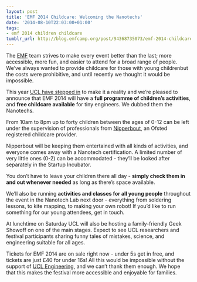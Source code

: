 ```yaml
---
layout: post
title: 'EMF 2014 Childcare: Welcoming the Nanotechs'
date: '2014-08-10T22:03:00+01:00'
tags:
- emf 2014 children childcare
tumblr_url: http://blog.emfcamp.org/post/94368735073/emf-2014-childcare-welcoming-the-nanotechs
---
```


The [EMF](https://emfcamp.org) team strives to make every event better than the last; more accessible, more fun, and easier to attend for a broad range of people. We’ve always wanted to provide childcare for those with young childrenbut the costs were prohibitive, and until recently we thought it would be impossible.

This year [UCL have stepped in](https://www.ucl.ac.uk/engineering/) to make it a reality and we’re pleased to announce that EMF 2014 will have a **full programme of children’s activities**, and **free childcare available** for tiny engineers. We dubbed them the Nanotechs.

From 10am to 8pm up to forty children between the ages of 0-12 can be left under the supervision of professionals from [Nipperbout](https://www.nipperbout.com/), an Ofsted registered childcare provider.

Nipperbout will be keeping them entertained with all kinds of activities, and everyone comes away with a Nanotech certification. A limited number of very little ones (0-2) can be accommodated - they’ll be looked after separately in the Startup Incubator.

You don’t have to leave your children there all day - **simply check them in and out whenever needed** as long as there’s space available.

We’ll also be running **activities and classes for all young people** throughout the event in the Nanotech Lab next door - everything from soldering lessons, to kite mapping, to making your own robot! If you’d like to run something for our young attendees, get in touch.

At lunchtime on Saturday UCL will also be hosting a family-friendly Geek Showoff on one of the main stages. Expect to see UCL researchers and festival participants sharing funny tales of mistakes, science, and engineering suitable for all ages.

Tickets for EMF 2014 are on sale right now - under 5s get in free, and tickets are just £40 for under 16s!
All this would be impossible without the support of [UCL Engineering](https://www.ucl.ac.uk/engineering/), and we can’t thank them enough. We hope that this makes the festival more accessible and enjoyable for families.
